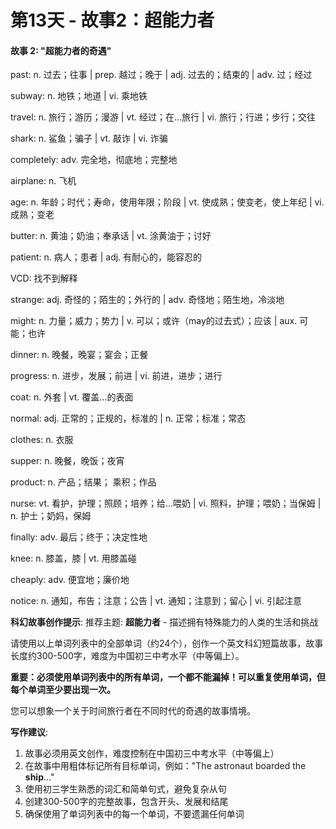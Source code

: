 # 第13天 - 故事2：超能力者

#### 故事 2: "超能力者的奇遇"

past: n. 过去；往事 | prep. 越过；晚于 | adj. 过去的；结束的 | adv. 过；经过

subway: n. 地铁；地道 | vi. 乘地铁

travel: n. 旅行；游历；漫游 | vt. 经过；在…旅行 | vi. 旅行；行进；步行；交往

shark: n. 鲨鱼；骗子 | vt. 敲诈 | vi. 诈骗

completely: adv. 完全地，彻底地；完整地

airplane: n. 飞机

age: n. 年龄；时代；寿命，使用年限；阶段 | vt. 使成熟；使变老，使上年纪 | vi. 成熟；变老

butter: n. 黄油；奶油；奉承话 | vt. 涂黄油于；讨好

patient: n. 病人；患者 | adj. 有耐心的，能容忍的

VCD: 找不到解释

strange: adj. 奇怪的；陌生的；外行的 | adv. 奇怪地；陌生地，冷淡地

might: n. 力量；威力；势力 | v. 可以；或许（may的过去式）；应该 | aux. 可能；也许

dinner: n. 晚餐，晚宴；宴会；正餐

progress: n. 进步，发展；前进 | vi. 前进，进步；进行

coat: n. 外套 | vt. 覆盖…的表面

normal: adj. 正常的；正规的，标准的 | n. 正常；标准；常态

clothes: n. 衣服

supper: n. 晚餐，晚饭；夜宵

product: n. 产品；结果； 乘积；作品

nurse: vt. 看护，护理；照顾；培养；给…喂奶 | vi. 照料，护理；喂奶；当保姆 | n. 护士；奶妈，保姆

finally: adv. 最后；终于；决定性地

knee: n. 膝盖，膝 | vt. 用膝盖碰

cheaply: adv. 便宜地；廉价地

notice: n. 通知，布告；注意；公告 | vt. 通知；注意到；留心 | vi. 引起注意

**科幻故事创作提示**:
推荐主题: **超能力者** - 描述拥有特殊能力的人类的生活和挑战

请使用以上单词列表中的全部单词（约24个），创作一个英文科幻短篇故事，故事长度约300-500字，难度为中国初三中考水平（中等偏上）。

**重要：必须使用单词列表中的所有单词，一个都不能漏掉！可以重复使用单词，但每个单词至少要出现一次。**

您可以想象一个关于时间旅行者在不同时代的奇遇的故事情境。

**写作建议**: 
1. 故事必须用英文创作，难度控制在中国初三中考水平（中等偏上）
2. 在故事中用粗体标记所有目标单词，例如："The astronaut boarded the **ship**..."
3. 使用初三学生熟悉的词汇和简单句式，避免复杂从句
4. 创建300-500字的完整故事，包含开头、发展和结尾
5. 确保使用了单词列表中的每一个单词，不要遗漏任何单词
